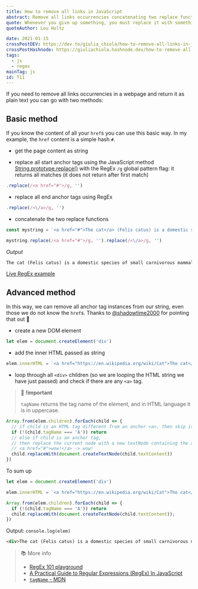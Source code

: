```yaml
---
title: How to remove all links in JavaScript
abstract: Remove all links occurrencies concatenating two replace functions.
quote: Whenever you give up something, you must replace it with something
quoteAuthor: Lou Holtz

date: 2021-01-15
crossPostDEV: https://dev.to/giulia_chiola/how-to-remove-all-links-in-javascript-1mff
crossPostHashnode: https://giuliachiola.hashnode.dev/how-to-remove-all-links-in-javascript
tags:
  - js
  - regex
mainTag: js
id: T11
---
```


If you need to remove all links occurrencies in a webpage and return it as plain text you can go with two methods:

## Basic method

If you know the content of all your `href`s you can use this basic way. In my example, the `href` content is a simple hash `#`.

- get the page content as string

- replace all start anchor tags using the JavaScript method [String.prototype.replace()](https://developer.mozilla.org/en-US/docs/Web/JavaScript/Reference/Global_Objects/String/replace) with the RegEx `/g` global pattern flag: it returns all matches (it does not return after first match)

```javascript
.replace(/<a href="#">/g, '')
```

- replace all end anchor tags using RegEx

```javascript
.replace(/<\/a>/g, '')
```

- concatenate the two replace functions

```javascript
const mystring = `<a href="#">The cat</a> (Felis catus) is a domestic species of small carnivorous mammal. It is the only domesticated species in the family <a href="#">Felidae</a> and is often referred to as the domestic cat to distinguish it from the wild members of the family.`

mystring.replace(/<a href="#">/g, '').replace(/<\/a>/g, '')
```

_Output_

```html
The cat (Felis catus) is a domestic species of small carnivorous mammal. It is the only domesticated species in the family Felidae and is often referred to as the domestic cat to distinguish it from the wild members of the family.
```

[Live RegEx example](https://regex101.com/r/iaHby4/2)

## Advanced method

In this way, we can remove all anchor tag instances from our string, even those we do not know the `href`s.
Thanks to [@shadowtime2000](https://dev.to/shadowtime2000/comment/1afjl) for pointing that out 🙂

- create a new DOM element

```js
let elem = document.createElement('div')
```

- add the inner HTML passed as string

```js
elem.innerHTML = `<a href="https://en.wikipedia.org/wiki/Cat">The cat</a> (Felis catus) is a domestic species of small carnivorous mammal. It is the only domesticated species in the family <a href="#">Felidae</a> and is often referred to as the <strong>domestic cat</strong> to distinguish it from the wild members of the family.`
```

- loop through all `<div>` children (so we are looping the HTML string we have just passed) and check if there are any `<a>` tag.

> 🧨 **!important**
>
> `tagName` returns the tag name of the element, and in HTML language it is in uppercase.

```js
Array.from(elem.children).forEach(child => {
  // if child is an HTML tag different from an anchor <a>, then skip it
  if (!(child.tagName === 'A')) return
  // else if child is an anchor tag,
  // then replace the current node with a new textNode containing the anchor text content
  // <a href="#">wow!</a> -> wow!
  child.replaceWith(document.createTextNode(child.textContent))
})
```

To sum up

```js
let elem = document.createElement('div')

elem.innerHTML = `<a href="https://en.wikipedia.org/wiki/Cat">The cat</a> (Felis catus) is a domestic species of small carnivorous mammal. It is the only domesticated species in the family <a href="#">Felidae</a> and is often referred to as the <strong>domestic cat</strong> to distinguish it from the wild members of the family.`

Array.from(elem.children).forEach(child => {
  if (!(child.tagName === 'A')) return
  child.replaceWith(document.createTextNode(child.textContent));
})
```

Output: `console.log(elem)`

```html
<div>The cat (Felis catus) is a domestic species of small carnivorous mammal. It is the only domesticated species in the family Felidae and is often referred to as the <strong>domestic cat</strong> to distinguish it from the wild members of the family.</div>
```

> 📚 More info
> - [RegEx 101 playground](https://regex101.com/)
> - [A Practical Guide to Regular Expressions (RegEx) In JavaScript](https://blog.bitsrc.io/a-beginners-guide-to-regular-expressions-regex-in-javascript-9c58feb27eb4)
> - [`tagName` - MDN](https://developer.mozilla.org/en-US/docs/Web/API/Element/tagName)
